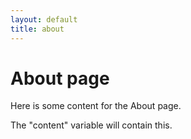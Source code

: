 ```yaml
---
layout: default
title: about
---
```


# About page

Here is some content for the About page.

The "content" variable will contain this.